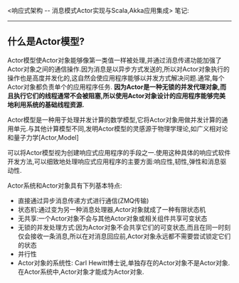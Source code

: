 <响应式架构 -- 消息模式Actor实现与Scala,Akka应用集成>
笔记:

--------------
## 什么是Actor模型?

Actor模型使Actor对象能够像第一类值一样被处理,并通过消息传递功能加强了Actor对象之间的通信操作.因为消息是以异步方式发送的,所以对Actor对象执行的操作也是高度并发化的,这自然会使应用程序能够以并发方式解决问题.通常,每个Actor对象都负责单个的应用程序任务.
**因为Actor是一种无锁的并发代理对象,而且执行它们的线程通常不会被阻塞,所以使用Actor对象设计的应用程序能够完美地利用系统的基础线程资源.**


Actor模型是一种用于处理并发计算的数学模型,它将Actor对象用做并发计算的通用单元.与其他计算模型不同,发明Actor模型的灵感源于物理学理论,如广义相对论和量子力学[Actor,Model]

可以将Actor模型视为创建响应式应用程序的手段之一.使用这种具体的响应式软件开发方法,可以细致地处理响应式应用程序的主要方面:响应性,韧性,弹性和消息驱动性.

Actor系统和Actor对象具有下列基本特点:

- 直接通过异步消息传递方式进行通信(ZMQ传输)
- 状态机:通过变为另一种消息处理器,Actor对象就成了一种有限状态机
- 无共享:一个Actor对象不会与其他Actor对象或相关组件共享可变状态
- 无锁的并发处理方式:因为Actor对象不会共享它们的可变状态,而且在同一时刻仅会接收一条消息,所以在对消息回应前,Actor对象永远都不需要尝试锁定它们的状态
- 并行性
- Actor对象的系统性: Carl Hewitt博士说,单独存在的Actor对象不是Actor对象.在Actor系统中,Actor对象才能成为Actor对象.
